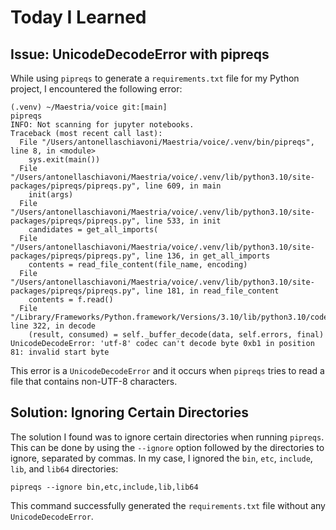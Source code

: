 # Today I Learned

## Issue: UnicodeDecodeError with pipreqs

While using `pipreqs` to generate a `requirements.txt` file for my Python project, I encountered the following error:

```
(.venv) ~/Maestria/voice git:[main]
pipreqs
INFO: Not scanning for jupyter notebooks.
Traceback (most recent call last):
  File "/Users/antonellaschiavoni/Maestria/voice/.venv/bin/pipreqs", line 8, in <module>
    sys.exit(main())
  File "/Users/antonellaschiavoni/Maestria/voice/.venv/lib/python3.10/site-packages/pipreqs/pipreqs.py", line 609, in main
    init(args)
  File "/Users/antonellaschiavoni/Maestria/voice/.venv/lib/python3.10/site-packages/pipreqs/pipreqs.py", line 533, in init
    candidates = get_all_imports(
  File "/Users/antonellaschiavoni/Maestria/voice/.venv/lib/python3.10/site-packages/pipreqs/pipreqs.py", line 136, in get_all_imports
    contents = read_file_content(file_name, encoding)
  File "/Users/antonellaschiavoni/Maestria/voice/.venv/lib/python3.10/site-packages/pipreqs/pipreqs.py", line 181, in read_file_content
    contents = f.read()
  File "/Library/Frameworks/Python.framework/Versions/3.10/lib/python3.10/codecs.py", line 322, in decode
    (result, consumed) = self._buffer_decode(data, self.errors, final)
UnicodeDecodeError: 'utf-8' codec can't decode byte 0xb1 in position 81: invalid start byte
```

This error is a `UnicodeDecodeError` and it occurs when `pipreqs` tries to read a file that contains non-UTF-8 characters.

## Solution: Ignoring Certain Directories

The solution I found was to ignore certain directories when running `pipreqs`. This can be done by using the `--ignore` option followed by the directories to ignore, separated by commas. In my case, I ignored the `bin`, `etc`, `include`, `lib`, and `lib64` directories:

```
pipreqs --ignore bin,etc,include,lib,lib64
```

This command successfully generated the `requirements.txt` file without any `UnicodeDecodeError`.
